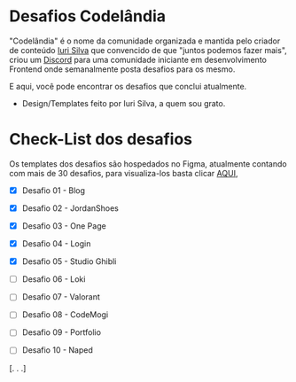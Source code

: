 ﻿# Desafios Codelândia


"Codelândia" é o nome da comunidade organizada e mantida pelo criador de conteúdo [Iuri Silva](https://www.instagram.com/iuricode/) que convencido de que "juntos podemos fazer mais", criou um [Discord](https://discord.com/invite/QevDJqCzaY) para uma comunidade iniciante em desenvolvimento Frontend onde semanalmente posta desafios para os mesmo.

E aqui, você pode encontrar os desafios que conclui atualmente.

 - Design/Templates feito por Iuri Silva, a quem sou grato.

# Check-List dos desafios

Os templates dos desafios são hospedados no Figma, atualmente contando com mais de 30 desafios, para visualiza-los basta clicar [AQUI](https://www.figma.com/file/Yb9IBH56g7T1hdIyZ3BMNO/Desafios---Codel%C3%A2ndia?node-id=624%3A2), 

 - [x] Desafio 01 - Blog
 - [x] Desafio 02 -	JordanShoes
 - [X] Desafio 03 -	One Page
 - [x] Desafio 04 -	Login
 - [x] Desafio 05 - Studio Ghibli
 - [ ] Desafio 06 - Loki
 - [ ] Desafio 07 - Valorant
 - [ ] Desafio 08 - CodeMogi
 - [ ] Desafio 09 - Portfolio
 - [ ] Desafio 10 - Naped


[. . .]
